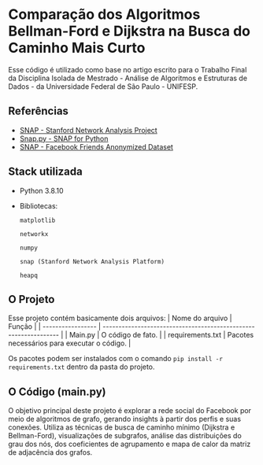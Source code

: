 
# Comparação dos Algoritmos Bellman-Ford e Dijkstra na Busca do Caminho Mais Curto

Esse código é utilizado como base no artigo escrito para o Trabalho Final da Disciplina Isolada de Mestrado - Análise de Algoritmos e Estruturas de Dados - da Universidade Federal de São Paulo - UNIFESP.


## Referências

 - [SNAP - Stanford Network Analysis Project](https://snap.stanford.edu/)
 - [Snap.py - SNAP for Python](https://snap.stanford.edu/snappy/index.html)
 - [SNAP - Facebook Friends Anonymized Dataset](https://snap.stanford.edu/data/ego-Facebook.html)


## Stack utilizada

- Python 3.8.10

- Bibliotecas:

    ``matplotlib``

    ``networkx``

    ``numpy``

    ``snap (Stanford Network Analysis Platform)``

    ``heapq``

## O Projeto
Esse projeto contém basicamente dois arquivos:
| Nome do arquivo               | Função                                                |
| ----------------- | ---------------------------------------------------------------- |
| Main.py       | O código de fato. |
| requirements.txt       | Pacotes necessários para executar o código. |

Os pacotes podem ser instalados com o comando ``pip install -r requirements.txt`` dentro da pasta do projeto.
## O Código (main.py)
O objetivo principal deste projeto é explorar a rede social do Facebook por meio de algoritmos de grafo, gerando insights à partir dos perfis e suas conexões. Utiliza as técnicas de busca de caminho mínimo (Dijkstra e Bellman-Ford), visualizações de subgrafos, análise das distribuições do grau dos nós, dos coeficientes de agrupamento e mapa de calor da matriz de adjacência dos grafos.
